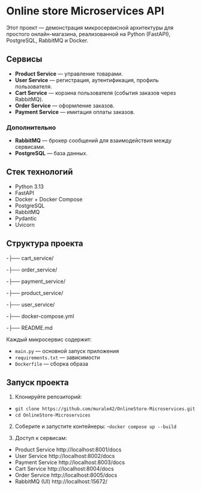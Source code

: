 # Online store Microservices API
Этот проект — демонстрация микросервисной архитектуры для простого онлайн-магазина, реализованной на Python (FastAPI), PostgreSQL, RabbitMQ и Docker.

## Сервисы
- **Product Service** — управление товарами.
- **User Service** — регистрация, аутентификация, профиль пользователя.
- **Cart Service** — корзина пользователя (события заказов через RabbitMQ).
- **Order Service** — оформление заказов.
- **Payment Service** — имитация оплаты заказов.
### Дополнительно
- **RabbitMQ** — брокер сообщений для взаимодействия между сервисами.
- **PostgreSQL** — база данных.

## Стек технологий
- Python 3.13
- FastAPI
- Docker + Docker Compose
- PostgreSQL
- RabbitMQ
- Pydantic
- Uvicorn

## Структура проекта

-├── cart_service/

-├── order_service/

-├── payment_service/

-├── product_service/

-├── user_service/

-├── docker-compose.yml

-├── README.md

Каждый микросервис содержит:
- `main.py` — основной запуск приложения
- `requirements.txt` — зависимости
- `Dockerfile` — сборка образа

## Запуск проекта
1. Клонируйте репозиторий: 
- `git clone https://github.com/murale42/OnlineStore-Microservices.git`
- `cd OnlineStore-Microservices`

2. Соберите и запустите контейнеры:
-`docker compose up --build`

3. Доступ к сервисам:
   
- Product Service	http://localhost:8001/docs
- User Service	http://localhost:8002/docs
- Payment Service	http://localhost:8003/docs
- Cart Service	http://localhost:8004/docs
- Order Service	http://localhost:8005/docs
- RabbitMQ (UI)	http://localhost:15672/

